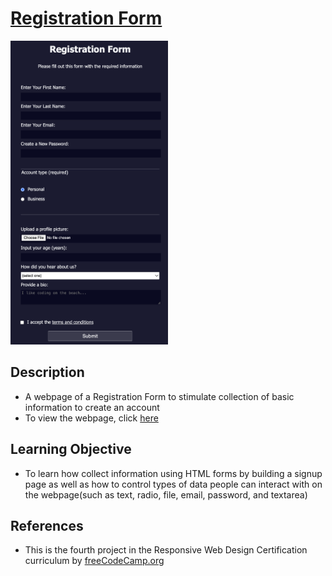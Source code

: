 # [Registration Form](https://vincentz-42.github.io/freecodecamp/RegistrationForm/)

[<img src="registrationform.png" alt="Registration Form" width="50%">](#)

## Description
* A webpage of a Registration Form to stimulate collection of basic information to create an account 
* To view the webpage, click [here](https://vincentz-42.github.io/freecodecamp/RegistrationForm/)


## Learning Objective
* To learn how collect information using HTML forms by building a signup page as well as how to control types of data people can interact with on the webpage(such as text, radio, file, email, password, and textarea)

## References
* This is the fourth project in the Responsive Web Design Certification curriculum by [freeCodeCamp.org](freeCodeCamp.org)